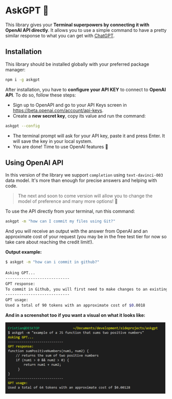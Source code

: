 # AskGPT 🤖

This library gives your **Terminal superpowers by connecting it with OpenAI API directly**. It allows you to use a simple command to have a pretty similar response to what you can get with [ChatGPT](https://chat.openai.com/).

## Installation

This library should be installed globally with your preferred package manager:

```bash
npm i -g askgpt
```

After installation, you have to **configure your API KEY** to connect to **OpenAI API**. To do so, follow these steps:

- Sign up to OpenAPI and go to your API Keys screen in https://beta.openai.com/account/api-keys.
- Create a **new secret key**, copy its value and run the command:

```bash
askgpt --config
```

- The terminal prompt will ask for your API key, paste it and press Enter. It will save the key in your local system.
- You are done! Time to use OpenAI features 🚀

## Using OpenAI API

In this version of the library we support `completion` using `text-davinci-003` data model. It's more than enough for precise answers and helping with code.

> The next and soon to come version will allow you to change the model of preference and many more options! 🎊

To use the API directly from your terminal, run this command:

```bash
askgpt -m "how can I commit my files using Git?"
```

And you will receive an output with the answer from OpenAI and an approximate cost of your request (you may be in the free test tier for now so take care about reaching the credit limit!).

**Output example:**

```bash
$ askgpt -m "how can i commit in github?"

Asking GPT...
----------------------------
GPT response:
To commit in Github, you will first need to make changes to an existing file or create a new oand go to the terminal of your repository. Then, use the git add command to add the changes toed. After that, use the git commit -m "<your commit message>" command to commit the changes an
----------------------------
GPT usage:
Used a total of 90 tokens with an approximate cost of $0.0018
```

**And in a screenshot too if you want a visual on what it looks like:**

<img src="./askgpt-sample.PNG.png" alt="example" width="500" />
